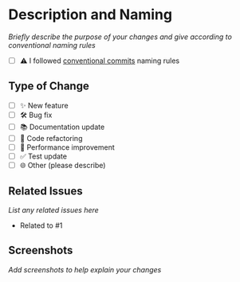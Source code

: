 # Description and Naming

_Briefly describe the purpose of your changes and give according to conventional naming rules_

- [ ] ⚠️ I followed [conventional commits](https://www.conventionalcommits.org/en/v1.0.0/#summary) naming rules

## Type of Change

- [ ] ✨ New feature
- [ ] 🛠️ Bug fix
- [ ] 📚 Documentation update
- [ ] 🧹 Code refactoring
- [ ] 🚀 Performance improvement
- [ ] ✅ Test update
- [ ] 🌐 Other (please describe)

## Related Issues

_List any related issues here_

- Related to #1

## Screenshots

_Add screenshots to help explain your changes_
